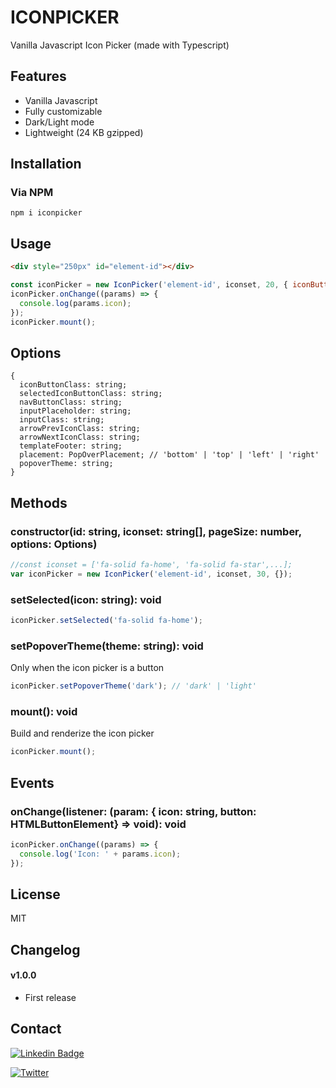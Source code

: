 # ICONPICKER
Vanilla Javascript Icon Picker (made with Typescript)

## Features

* Vanilla Javascript
* Fully customizable
* Dark/Light mode
* Lightweight (24 KB gzipped)

## Installation

### Via NPM

```
npm i iconpicker
```

## Usage

```html
<div style="250px" id="element-id"></div>
```

```javascript
const iconPicker = new IconPicker('element-id', iconset, 20, { iconButtonClass: 'btn btn-secondary' });
iconPicker.onChange((params) => {
  console.log(params.icon);
});
iconPicker.mount();
```
## Options

```
{
  iconButtonClass: string;
  selectedIconButtonClass: string;
  navButtonClass: string;
  inputPlaceholder: string;
  inputClass: string;
  arrowPrevIconClass: string;
  arrowNextIconClass: string;
  templateFooter: string;
  placement: PopOverPlacement; // 'bottom' | 'top' | 'left' | 'right'
  popoverTheme: string;
}
```

## Methods

### constructor(id: string, iconset: string[], pageSize: number, options: Options)

```javascript
//const iconset = ['fa-solid fa-home', 'fa-solid fa-star',...];
var iconPicker = new IconPicker('element-id', iconset, 30, {});
```

### setSelected(icon: string): void

```javascript
iconPicker.setSelected('fa-solid fa-home');
```

### setPopoverTheme(theme: string): void

Only when the icon picker is a button

```javascript
iconPicker.setPopoverTheme('dark'); // 'dark' | 'light'
```

### mount(): void
Build and renderize the icon picker

```javascript
iconPicker.mount();
```

## Events

### onChange(listener: (param: { icon: string, button: HTMLButtonElement} => void): void

```javascript
iconPicker.onChange((params) => {
  console.log('Icon: ' + params.icon);
});
```
## License

MIT

## Changelog

#### v1.0.0
* First release

## Contact

[![Linkedin Badge](https://img.shields.io/badge/Linkedin-%230077B5.svg?style=for-the-badge&logo=linkedin&logoColor=white)](https://www.linkedin.com/in/david-ticona-saravia/)

[![Twitter](https://img.shields.io/twitter/url?url=https://x.com/davicotico?style=social&label=Follow%20%40davicotico)](https://x.com/davicotico)
